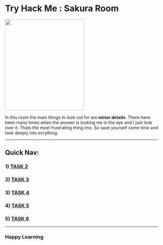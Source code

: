 # Try Hack Me : Sakura Room

<img src="https://user-images.githubusercontent.com/66634743/115604840-e4d6cd80-a2f2-11eb-951f-54d545c5f205.png" height=300 width=260>

In this room the main things to look out for are **minor details**. There have been many times when the answer is looking me in the eye and I just look over it. Thats the most frustrating thing imo. So save yourself some time and look deeply into evrything.

------

## Quick Nav:

### 1) [TASK 2](https://github.com/XXDIL/Try-Hack-Me/tree/main/Sakura_Room/TASK2)
### 2) [TASK 3](https://github.com/XXDIL/Try-Hack-Me/tree/main/Sakura_Room/TASK3)
### 3) [TASK 4](https://github.com/XXDIL/Try-Hack-Me/tree/main/Sakura_Room/TASK4)
### 4) [TASK 5](https://github.com/XXDIL/Try-Hack-Me/tree/main/Sakura_Room/TASK5)
### 5) [TASK 6](https://github.com/XXDIL/Try-Hack-Me/tree/main/Sakura_Room/TASK6)

------

### Happy Learning

